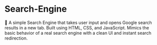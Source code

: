 # Search-Engine
🔎 A simple Search Engine that takes user input and opens Google search results in a new tab. Built using HTML, CSS, and JavaScript. Mimics the basic behavior of a real search engine with a clean UI and instant search redirection.
